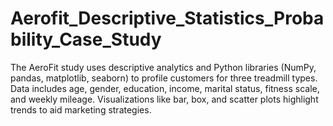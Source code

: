 # Aerofit_Descriptive_Statistics_Probability_Case_Study
The AeroFit study uses descriptive analytics and Python libraries (NumPy, pandas, matplotlib, seaborn) to profile customers for three treadmill types. Data includes age, gender, education, income, marital status, fitness scale, and weekly mileage. Visualizations like bar, box, and scatter plots highlight trends to aid marketing strategies.

